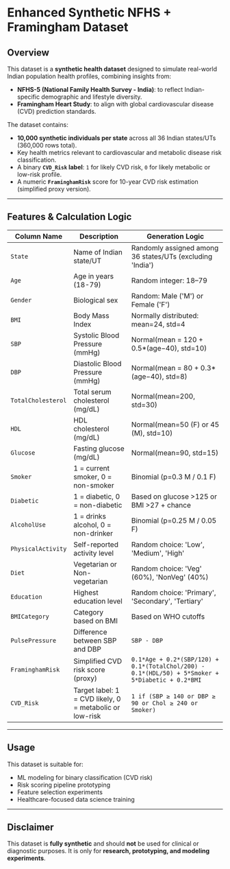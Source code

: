 
# Enhanced Synthetic NFHS + Framingham Dataset

## Overview
This dataset is a **synthetic health dataset** designed to simulate real-world Indian population health profiles, combining insights from:

- **NFHS-5 (National Family Health Survey - India)**: to reflect Indian-specific demographic and lifestyle diversity.
- **Framingham Heart Study**: to align with global cardiovascular disease (CVD) prediction standards.

The dataset contains:
- **10,000 synthetic individuals per state** across all 36 Indian states/UTs (360,000 rows total).
- Key health metrics relevant to cardiovascular and metabolic disease risk classification.
- A binary **`CVD_Risk` label**: `1` for likely CVD risk, `0` for likely metabolic or low-risk profile.
- A numeric **`FraminghamRisk`** score for 10-year CVD risk estimation (simplified proxy version).

---

## Features & Calculation Logic

| Column Name         | Description                                                                 | Generation Logic                                                                 |
|---------------------|-----------------------------------------------------------------------------|----------------------------------------------------------------------------------|
| `State`             | Name of Indian state/UT                                                     | Randomly assigned among 36 states/UTs (excluding 'India')                        |
| `Age`               | Age in years (18-79)                                                        | Random integer: 18–79                                                            |
| `Gender`            | Biological sex                                                              | Random: Male ('M') or Female ('F')                                               |
| `BMI`               | Body Mass Index                                                             | Normally distributed: mean=24, std=4                                             |
| `SBP`               | Systolic Blood Pressure (mmHg)                                              | Normal(mean = 120 + 0.5*(age−40), std=10)                                        |
| `DBP`               | Diastolic Blood Pressure (mmHg)                                             | Normal(mean = 80 + 0.3*(age−40), std=8)                                          |
| `TotalCholesterol`  | Total serum cholesterol (mg/dL)                                             | Normal(mean=200, std=30)                                                         |
| `HDL`               | HDL cholesterol (mg/dL)                                                     | Normal(mean=50 (F) or 45 (M), std=10)                                            |
| `Glucose`           | Fasting glucose (mg/dL)                                                     | Normal(mean=90, std=15)                                                          |
| `Smoker`            | 1 = current smoker, 0 = non-smoker                                          | Binomial (p=0.3 M / 0.1 F)                                                       |
| `Diabetic`          | 1 = diabetic, 0 = non-diabetic                                              | Based on glucose >125 or BMI >27 + chance                                        |
| `AlcoholUse`        | 1 = drinks alcohol, 0 = non-drinker                                         | Binomial (p=0.25 M / 0.05 F)                                                     |
| `PhysicalActivity`  | Self-reported activity level                                                | Random choice: 'Low', 'Medium', 'High'                                          |
| `Diet`              | Vegetarian or Non-vegetarian                                                | Random choice: 'Veg' (60%), 'NonVeg' (40%)                                       |
| `Education`         | Highest education level                                                     | Random choice: 'Primary', 'Secondary', 'Tertiary'                                |
| `BMICategory`       | Category based on BMI                                                       | Based on WHO cutoffs                                                             |
| `PulsePressure`     | Difference between SBP and DBP                                              | `SBP - DBP`                                                                      |
| `FraminghamRisk`    | Simplified CVD risk score (proxy)                                           | `0.1*Age + 0.2*(SBP/120) + 0.1*(TotalChol/200) - 0.1*(HDL/50) + 5*Smoker + 5*Diabetic + 0.2*BMI` |
| `CVD_Risk`          | Target label: 1 = CVD likely, 0 = metabolic or low-risk                     | `1 if (SBP ≥ 140 or DBP ≥ 90 or Chol ≥ 240 or Smoker)`                          |

---

## Usage

This dataset is suitable for:
- ML modeling for binary classification (CVD risk)
- Risk scoring pipeline prototyping
- Feature selection experiments
- Healthcare-focused data science training

---

## Disclaimer
This dataset is **fully synthetic** and should **not** be used for clinical or diagnostic purposes. It is only for **research, prototyping, and modeling experiments**.

